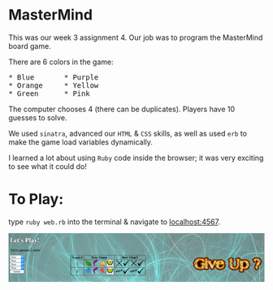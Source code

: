 # MasterMind
This was our week 3 assignment 4.
Our job was to program the MasterMind board game.

There are 6 colors in the game:
<pre>
* Blue       * Purple
* Orange     * Yellow
* Green      * Pink
</pre>

The computer chooses 4 (there can be duplicates).
Players have 10 guesses to solve.

We used `sinatra`, advanced our `HTML` & `CSS` skills, as well as used `erb` to make the game load variables dynamically.

I learned a lot about using `Ruby` code inside the browser; it was very exciting to see what it could do!

# To Play:
type `ruby web.rb` into the terminal & navigate to [localhost:4567](localhost:4567).

![](https://raw.githubusercontent.com/Jonathan-Colegrove/mastermind/master/README.png)
